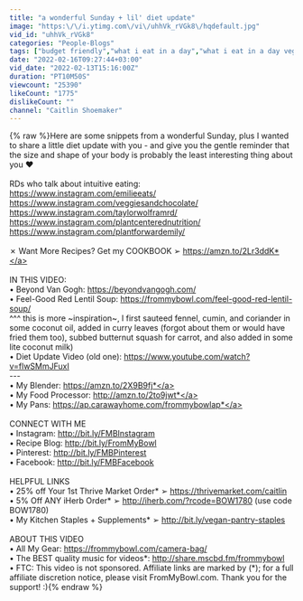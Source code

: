 ```yaml
---
title: "a wonderful Sunday + lil' diet update"
image: "https:\/\/i.ytimg.com\/vi\/uhhVk_rVGk8\/hqdefault.jpg"
vid_id: "uhhVk_rVGk8"
categories: "People-Blogs"
tags: ["budget friendly","what i eat in a day","what i eat in a day vegan healthy"]
date: "2022-02-16T09:27:44+03:00"
vid_date: "2022-02-13T15:16:00Z"
duration: "PT10M50S"
viewcount: "25390"
likeCount: "1775"
dislikeCount: ""
channel: "Caitlin Shoemaker"
---
```

{% raw %}Here are some snippets from a wonderful Sunday, plus I wanted to share a little diet update with you - and give you the gentle reminder that the size and shape of your body is probably the least interesting thing about you ❤️ <br /><br />RDs who talk about intuitive eating:<br /><a rel="nofollow" target="blank" href="https://www.instagram.com/emilieeats/">https://www.instagram.com/emilieeats/</a><br /><a rel="nofollow" target="blank" href="https://www.instagram.com/veggiesandchocolate/">https://www.instagram.com/veggiesandchocolate/</a><br /><a rel="nofollow" target="blank" href="https://www.instagram.com/taylorwolframrd/">https://www.instagram.com/taylorwolframrd/</a><br /><a rel="nofollow" target="blank" href="https://www.instagram.com/plantcenterednutrition/">https://www.instagram.com/plantcenterednutrition/</a><br /><a rel="nofollow" target="blank" href="https://www.instagram.com/plantforwardemily/">https://www.instagram.com/plantforwardemily/</a><br /><br />✗ Want More Recipes? Get my COOKBOOK ➢ <a rel="nofollow" target="blank" href="https://amzn.to/2Lr3ddK*">https://amzn.to/2Lr3ddK*</a><br /><br />IN THIS VIDEO:<br />• Beyond Van Gogh: <a rel="nofollow" target="blank" href="https://beyondvangogh.com/">https://beyondvangogh.com/</a><br />• Feel-Good Red Lentil Soup: <a rel="nofollow" target="blank" href="https://frommybowl.com/feel-good-red-lentil-soup/">https://frommybowl.com/feel-good-red-lentil-soup/</a><br />^^^ this is more ~inspiration~, I first sauteed fennel, cumin, and coriander in some coconut oil, added in curry leaves (forgot about them or would have fried them too), subbed butternut squash for carrot, and also added in some lite coconut milk)<br />• Diet Update Video (old one): <a rel="nofollow" target="blank" href="https://www.youtube.com/watch?v=flwSMmJFuxI">https://www.youtube.com/watch?v=flwSMmJFuxI</a><br />---<br />• My Blender: <a rel="nofollow" target="blank" href="https://amzn.to/2X9B9fj*">https://amzn.to/2X9B9fj*</a><br />• My Food Processor: <a rel="nofollow" target="blank" href="http://amzn.to/2to9jwt*">http://amzn.to/2to9jwt*</a><br />• My Pans: <a rel="nofollow" target="blank" href="https://ap.carawayhome.com/frommybowlap*">https://ap.carawayhome.com/frommybowlap*</a><br /><br />CONNECT WITH ME <br />• Instagram: <a rel="nofollow" target="blank" href="http://bit.ly/FMBInstagram">http://bit.ly/FMBInstagram</a><br />• Recipe Blog: <a rel="nofollow" target="blank" href="http://bit.ly/FromMyBowl">http://bit.ly/FromMyBowl</a> <br />• Pinterest: <a rel="nofollow" target="blank" href="http://bit.ly/FMBPinterest">http://bit.ly/FMBPinterest</a> <br />• Facebook: <a rel="nofollow" target="blank" href="http://bit.ly/FMBFacebook">http://bit.ly/FMBFacebook</a> <br /><br />HELPFUL LINKS<br />• 25% off Your 1st Thrive Market Order* ➢ <a rel="nofollow" target="blank" href="https://thrivemarket.com/caitlin">https://thrivemarket.com/caitlin</a> <br />• 5% Off ANY iHerb Order* ➢ <a rel="nofollow" target="blank" href="http://iherb.com/?rcode=BOW1780">http://iherb.com/?rcode=BOW1780</a> (use code BOW1780) <br />• My Kitchen Staples + Supplements* ➢ <a rel="nofollow" target="blank" href="http://bit.ly/vegan-pantry-staples">http://bit.ly/vegan-pantry-staples</a><br /><br />ABOUT THIS VIDEO<br />• All My Gear: <a rel="nofollow" target="blank" href="https://frommybowl.com/camera-bag/">https://frommybowl.com/camera-bag/</a><br />• The BEST quality music for videos*: <a rel="nofollow" target="blank" href="http://share.mscbd.fm/frommybowl">http://share.mscbd.fm/frommybowl</a> <br />•  FTC: This video is not sponsored. Affiliate links are marked by (*); for a full affiliate discretion notice, please visit FromMyBowl.com. Thank you for the support! :){% endraw %}
